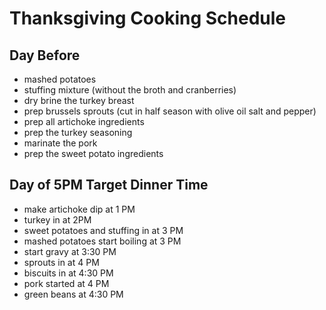 # Thanksgiving Cooking Schedule

## Day Before

* mashed potatoes
* stuffing mixture (without the broth and cranberries)
* dry brine the turkey breast
* prep brussels sprouts (cut in half season with olive oil salt and pepper)
* prep all artichoke ingredients
* prep the turkey seasoning
* marinate the pork
* prep the sweet potato ingredients

## Day of 5PM Target Dinner Time

* make artichoke dip at 1 PM
* turkey in at 2PM
* sweet potatoes and stuffing in at 3 PM
* mashed potatoes start boiling at 3 PM
* start gravy at 3:30 PM
* sprouts in at 4 PM
* biscuits in at 4:30 PM
* pork started at 4 PM
* green beans at 4:30 PM

